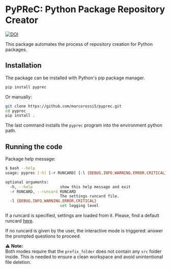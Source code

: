 # PyPReC: Python Package Repository Creator

[![DOI](https://zenodo.org/badge/501281838.svg)](https://zenodo.org/badge/latestdoi/501281838)

This package automates the process of repository creation for Python packages.

## Installation

The package can be installed with Python's pip package manager.

```bash
pip install pyprec
```

Or manually:

```bash
git clone https://github.com/marcorossi5/pyprec.git
cd pyprec
pip install .
```

The last command installs the `pyprec` program into the environment python path.

## Running the code

Package help message:

```bash
$ bash --help
usage: pyprec [-h] [-r RUNCARD] [-l {DEBUG,INFO,WARNING,ERROR,CRITICAL}]

optional arguments:
  -h, --help            show this help message and exit
  -r RUNCARD, --runcard RUNCARD
                        The settings runcard file.
  -l {DEBUG,INFO,WARNING,ERROR,CRITICAL}
                        set logging level
```

If a runcard is specified, settings are loaded from it. Please, find a default
runcard [here](./cards/default_runcard.yaml).

If no runcard is given by the user, the interactive mode is triggered: answer
the prompted questions to proceed.

:warning: **Note:**  
Both modes require that the `prefix_folder` does not contain any `src` folder
inside. This is needed to ensure a clean workspace and avoid unintentional file
deletion.
